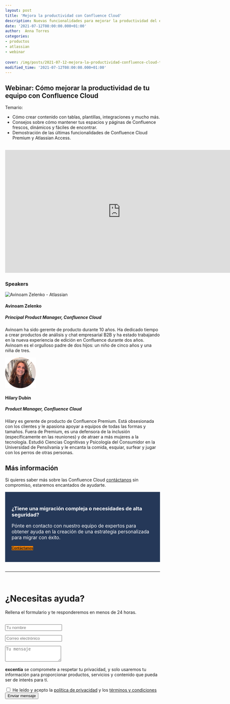 ```yaml
---
layout: post
title: 'Mejora la productividad con Confluence Cloud'
description: Nuevas funcionalidades para mejorar la productividad del equipo
date: '2021-07-12T08:00:00.000+01:00'
author:  Anna Torres
categories: 
- productos
- atlassian
- webinar

cover: /img/posts/2021-07-12-mejora-la-productividad-confluence-cloud-thumb.png
modified_time: '2021-07-12T08:00:00.000+01:00'
---
```


## Webinar: Cómo mejorar la productividad de tu equipo con Confluence Cloud

Temario:

- Cómo crear contenido con tablas, plantillas, integraciones y mucho más.
- Consejos sobre cómo mantener tus espacios y páginas de Confluence frescos, dinámicos y fáciles de encontrar.
- Demostración de las últimas funcionalidades de Confluence Cloud Premium y Atlassian Access.

<br/>
<center><iframe width="750" height="400" src="https://www.youtube.com/embed/cyacObjA0P8" title="YouTube video player" frameborder="0" allow="accelerometer; autoplay; clipboard-write; encrypted-media; gyroscope; picture-in-picture" allowfullscreen></iframe>
</center>


### Speakers

<img src="img/posts/2021-07-12-novedades-confluence-cloud-Avinoam.png" alt="Avinoam Zelenko - Atlassian" width="100px">

#### Avinoam Zelenko
##### Principal Product Manager, Confluence Cloud
Avinoam ha sido gerente de producto durante 10 años. Ha dedicado tiempo a crear productos de análisis y chat empresarial B2B y ha estado trabajando en la nueva experiencia de edición en Confluence durante dos años. Avinoam es el orgulloso padre de dos hijos: un niño de cinco años y una niña de tres.

<img src="img\posts\2021-07-12-novedades-confluence-cloud-hilary.png" alt="Hilary Dubin - Atlassian" width="100px">

#### Hilary Dubin
##### Product Manager, Confluence Cloud
Hilary es gerente de producto de Confluence Premium. Está obsesionada con los clientes y le apasiona apoyar a equipos de todas las formas y tamaños. Fuera de Premium, es una defensora de la inclusión (específicamente en las reuniones) y de atraer a más mujeres a la tecnología. Estudió Ciencias Cognitivas y Psicología del Consumidor en la Universidad de Pensilvania y le encanta la comida, esquiar, surfear y jugar con los perros de otras personas.

## Más información 

Si quieres saber más sobre las Confluence Cloud <a href="#contact-form">contáctanos</a> sin compromiso, estaremos encantados de ayudarte.



<div style="border:1px solid #253858; padding:20px 20px;background:#253858; color:#fff; ">
<h3>¿Tiene una migración compleja o necesidades de alta seguridad?</h3> 
<p style="font-size:1.1em;">Pónte en contacto con nuestro equipo de expertos para obtener ayuda en la creación de una estrategia personalizada para migrar con éxito.
</p>
<a href="#contact-form"><span class="btn btn-outline-white btn-xl" style="background:#FF8200; border:none; font-size:0.8em; font-weight: bold;" >Contáctanos</span></a>
<br/>
<br/>
</div>


<br/>
<hr>
<br/>
<!--Atlassian Contact Form-->
<div id="contact-form">
	<h1>¿Necesitas ayuda?</h1>
	<p>Rellena el formulario y te responderemos en menos de 24 horas.</p>
<br/>
        <form action="https://formspree.io/f/xaygrdqg" method="POST">
          <div class="col-md-12 col-sm-12">
            <div class="row control-group">
              <div class="form-group col-xs-12 floating-label-form-group controls">
                <input type="text" name="name" class="form-control" placeholder="Tu nombre" id="name" required data-validation-required-message="Por favor escribe tu nombre.">
                <p class="help-block text-danger"></p>
              </div>
            </div>
            <div class="row control-group">
              <div class="form-group col-xs-12 floating-label-form-group controls">
                <input type="email" name="email" class="form-control" placeholder="Correo electrónico" id="email" required data-validation-required-message="Por favor escribe tu dirección de correo.">
                <p class="help-block text-danger"></p>
              </div>
            </div>
            <div>
              <input type="text" name="_gotcha" style="display:none"/>
            </div>
            <div class="row control-group">
              <div class="form-group-2 col-xs-12 floating-label-form-group controls">
                <textarea name="message" class="form-control" rows="3" placeholder="Tu mensaje" id="message" required
                          data-validation-required-message="Por favor escribe un mensaje."></textarea>
                <p class="help-block text-danger"></p>
              </div>
            </div>
            <div class="row control-group">
              <div class="form-group col-xs-12 floating-label-form-group controls">
                <p><strong>excentia</strong> se compromete a respetar tu privacidad, y solo usaremos tu información para proporcionar productos, servicios y contenido que pueda ser de interés para tí.</p>
                <input type="checkbox" name="agreement" class="form-check-input" id="agreement" value="accept" required data-validation-required-message="Por favor lee y acepta la política de privacidad y los términos y condiciones">
                <label class="form-check-label" for="agreement">He leído y acepto la <a href="https://www.excentia.es/privacy" target="_blank">política de privacidad</a> y los <a href="https://www.excentia.es/pdf/excentia-terms-and-conditions.pdf" target="_blank">términos y condiciones</a></label>
              </div>
            </div>
            <div id="success"></div>
            <div class="block">
              <button type="submit" class="btn btn-warning btn-xl">Enviar mensaje</button>
            </div>
          </div>
        </form>

</div>


